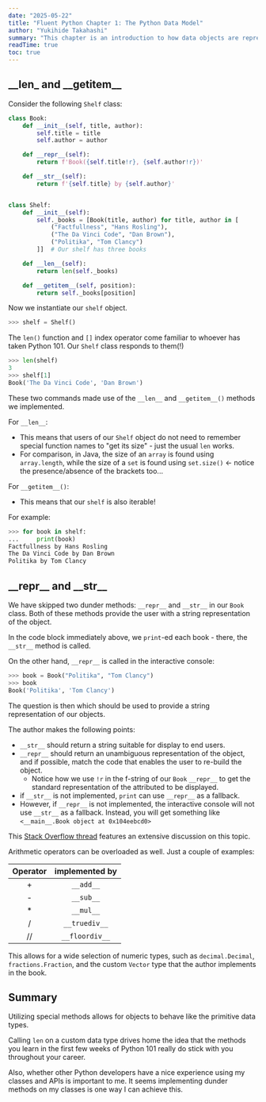 ```yaml
---
date: "2025-05-22"
title: "Fluent Python Chapter 1: The Python Data Model"
author: "Yukihide Takahashi"
summary: "This chapter is an introduction to how data objects are represented in Python. For custom objects, by implementing special 'dunder' methods, they can behave just like the built-in types like `str` and `int`."
readTime: true
toc: true
---
```


## \_\_len\_ and \_\_getitem\_\_

Consider the following `Shelf` class:

```python
class Book:
    def __init__(self, title, author):
        self.title = title
        self.author = author

    def __repr__(self):
        return f'Book({self.title!r}, {self.author!r})'

    def __str__(self):
        return f'{self.title} by {self.author}'


class Shelf:
    def __init__(self):
        self._books = [Book(title, author) for title, author in [
            ("Factfullness", "Hans Rosling"),
            ("The Da Vinci Code", "Dan Brown"),
            ("Politika", "Tom Clancy")
        ]]  # Our shelf has three books

    def __len__(self):
        return len(self._books)

    def __getitem__(self, position):
        return self._books[position]
```

Now we instantiate our `shelf` object.

```python
>>> shelf = Shelf()
```

The `len()` function and `[]` index operator come familiar to whoever has taken Python 101.
Our `Shelf` class responds to them(!)

```python
>>> len(shelf)
3
>>> shelf[1]
Book('The Da Vinci Code', 'Dan Brown')
```

These two commands made use of the `__len__` and `__getitem__()` methods we implemented.

For `__len__`:

- This means that users of our `Shelf` object do not need to remember special function names to "get its size" - just the usual `len` works.
- For comparison, in Java, the size of an `array` is found using `array.length`, while the size of a `set` is found using `set.size()` <- notice the presence/absence of the brackets too...

For `__getitem__()`:

- This means that our `shelf` is also iterable!

For example:

```python
>>> for book in shelf:
...     print(book)
Factfullness by Hans Rosling
The Da Vinci Code by Dan Brown
Politika by Tom Clancy
```

## \_\_repr\_\_ and \_\_str\_\_

We have skipped two dunder methods: `__repr__` and `__str__` in our `Book` class.
Both of these methods provide the user with a string representation of the object.

In the code block immediately above, we `print`-ed each book - there, the `__str__` method is called.

On the other hand, `__repr__` is called in the interactive console:

```python
>>> book = Book("Politika", "Tom Clancy")
>>> book
Book('Politika', 'Tom Clancy')
```

The question is then which should be used to provide a string representation of our objects.

The author makes the following points:

- `__str__` should return a string suitable for display to end users.
- `__repr__` should return an unambiguous representation of the object, and if possible, match the code that enables the user to re-build the object.
  - Notice how we use `!r` in the f-string of our `Book` `__repr__` to get the standard representation of the attributed to be displayed.
- if `__str__` is not implemented, `print` can use `__repr__` as a fallback.
- However, if `__repr__` is not implemented, the interactive console will not use `__str__` as a fallback. Instead, you will get something like `<__main__.Book object at 0x104eebcd0>`

This [Stack Overflow thread](https://stackoverflow.com/questions/1436703/what-is-the-difference-between-str-and-repr) features an extensive discussion on this topic.

Arithmetic operators can be overloaded as well. Just a couple of examples:

| Operator | implemented by |
| :------: | :------------: |
|    +     |   `__add__`    |
|    -     |   `__sub__`    |
|    \*    |   `__mul__`    |
|    /     | `__truediv__`  |
|    //    | `__floordiv__` |

This allows for a wide selection of numeric types, such as `decimal.Decimal`, `fractions.Fraction`, and the custom `Vector` type that the author implements in the book.

## Summary

Utilizing special methods allows for objects to behave like the primitive data types.

Calling `len` on a custom data type drives home the idea that the methods you learn in the first few weeks of Python 101 really do stick with you throughout your career.

Also, whether other Python developers have a nice experience using my classes and APIs is important to me. It seems implementing dunder methods on my classes is one way I can achieve this.

